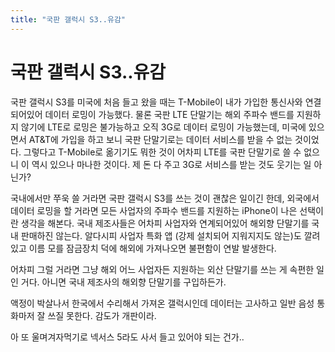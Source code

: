 ```yaml
---
title: "국판 갤럭시 S3..유감"
---
```

# 국판 갤럭시 S3..유감


국판 갤럭시 S3를 미국에 처음 들고 왔을 때는 T-Mobile이 내가 가입한 통신사와 연결되어있어 데이터 로밍이 가능했다. 물론 국판 LTE 단말기는 해외 주파수 밴드를 지원하지 않기에 LTE로 로밍은 불가능하고 오직 3G로 데이터 로밍이 가능했는데, 미국에 있으면서 AT&amp;T에 가입을 하고 보니 국판 단말기로는 데이터 서비스를 받을 수 없는 것이었다. 그렇다고 T-Mobile로 옮기기도 뭐한 것이 어차피 LTE를 국판 단말기로 쓸 수 없으니 이 역시 있으나 마나한 것이다. 제 돈 다 주고 3G로 서비스를 받는 것도 웃기는 일 아닌가?




국내에서만 쭈욱 쓸 거라면 국판 갤럭시 S3를 쓰는 것이 괜찮은 일이긴 한데, 외국에서 데이터 로밍을 할 거라면 모든 사업자의 주파수 밴드를 지원하는 iPhone이 나은 선택이란 생각을 해본다. 국내 제조사들은 어차피 사업자와 연계되어있어 해외향 단말기를 국내 판매하진 않는다. 알다시피 사업자 특화 앱 (강제 설치되어 지워지지도 않는)도 깔려있고 이름 모를 잠금장치 덕에 해외에 가져나오면 불편함이 연발 발생한다.




어차피 그럴 거라면 그냥 해외 어느 사업자든 지원하는 외산 단말기를 쓰는 게 속편한 일인 거다. 아니면 국내 제조사의 해외향 단말기를 구입하든가.




액정이 박살나서 한국에서 수리해서 가져온 갤럭시인데 데이터는 고사하고 일반 음성 통화마저 잘 쓰질 못한다. 감도가 개판이라. 




아 또 울며겨자먹기로 넥서스 5라도 사서 들고 있어야 되는 건가..


